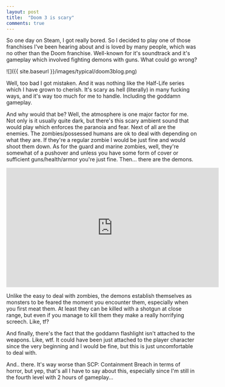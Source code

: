 ```yaml
---
layout: post
title:  "Doom 3 is scary"
comments: true
---
```


So one day on Steam, I got really bored. So I decided to play one of those franchises I've been hearing about and is loved by many people, which was no other than the Doom franchise. Well-known for it's soundtrack and it's gameplay which involved fighting demons with guns. What could go wrong?

![]({{ site.baseurl }}/images/typical/doom3blog.png)

Well, too bad I got mistaken. And it was nothing like the Half-Life series which I have grown to cherish. It's scary as hell (literally) in many fucking ways, and it's way too much for me to handle. Including the goddamn gameplay. 

And why would that be? Well, the atmosphere is one major factor for me. Not only is it usually quite dark, but there's this scary ambient sound that would play which enforces the paranoia and fear. Next of all are the enemies. The zombies/possessed humans are ok to deal with depending on what they are. If they're a regular zombie I would be just fine and would shoot them down. As for the guard and marine zombies, well, they're somewhat of a pushover and unless you have some form of cover or sufficient guns/health/armor you're just fine. Then... there are the demons.

<iframe width="560" height="315" src="https://www.youtube.com/embed/diWj_XvUABI" frameborder="0" allow="accelerometer; autoplay; encrypted-media; gyroscope; picture-in-picture" allowfullscreen></iframe>

Unlike the easy to deal with zombies, the demons establish themselves as monsters to be feared the moment you encounter them, especially when you first meat them. At least they can be killed with a shotgun at close range, but even if you manage to kill them they make a really horrifying screech. Like, tf?

And finally, there's the fact that the goddamn flashlight isn't attached to the weapons. Like, wtf. It could have been just attached to the player character since the very beginning and I would be fine, but this is just uncomfortable to deal with.

And.. there. It's way worse than SCP: Containment Breach in terms of horror, but yep, that's all I have to say about this, especially since I'm still in the fourth level with 2 hours of gameplay...